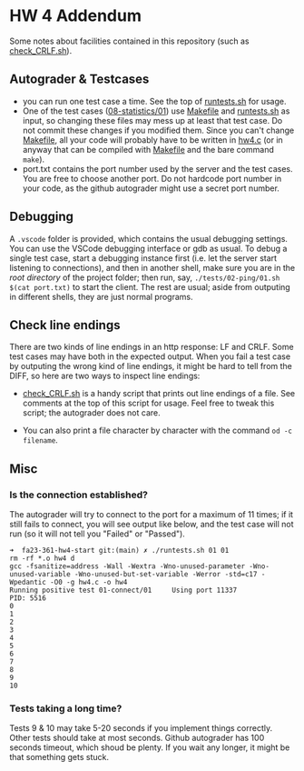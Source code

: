 # HW 4 Addendum

Some notes about facilities contained in this repository (such as [check_CRLF.sh](./check_CRLF.sh)).

## Autograder & Testcases
- you can run one test case a time. See the top of [runtests.sh](./runtests.sh) for usage.
- One of the test cases ([08-statistics/01](tests/08-statistics/01.sh)) use [Makefile](./Makefile) and [runtests.sh](./runtests.sh) as input,
so changing these files may mess up at least that test case. Do not commit these changes if you modified them. Since you can't change [Makefile](./Makefile), all your code will probably have to be written in [hw4.c](./hw4.c) (or in anyway that can be compiled with [Makefile](./Makefile) and the bare command `make`).
- port.txt contains the port number used by the server and the test cases. You are free to choose another port. Do not hardcode port number in your code, as the github autograder might use a secret port number.

## Debugging

A ``.vscode`` folder is provided, which contains the usual debugging settings. You can use the VSCode debugging interface or gdb as usual. To debug a single test case, start a debugging instance first (i.e. let the server start listening to connections), and then in another shell, make sure you are in the *root directory* of the project folder; then run, say, `./tests/02-ping/01.sh $(cat port.txt)` to start the client. The rest are usual; aside from outputing in different shells, they are just normal programs.

## Check line endings
There are two kinds of line endings in an http response: LF and CRLF. Some test cases may have both in the expected output. When you fail a test case by outputing the wrong kind of line endings, it might be hard to tell from the DIFF, so here are two ways to inspect line endings:

- [check_CRLF.sh](./check_CRLF.sh) is a handy script that prints out line endings of a file.
See comments at the top of this script for usage.
Feel free to tweak this script; the autograder does not care.

- You can also print a file character by character with the command
`od -c filename`.


## Misc

### Is the connection established?

The autograder will try to connect to the port for a maximum of 11 times; if it still fails to connect, you will see output like below, and the test case will not run (so it will not tell you "Failed" or "Passed").

```
➜  fa23-361-hw4-start git:(main) ✗ ./runtests.sh 01 01
rm -rf *.o hw4 d
gcc -fsanitize=address -Wall -Wextra -Wno-unused-parameter -Wno-unused-variable -Wno-unused-but-set-variable -Werror -std=c17 -Wpedantic -O0 -g hw4.c -o hw4
Running positive test 01-connect/01     Using port 11337
PID: 5516
0
1
2
3
4
5
6
7
8
9
10
```

### Tests taking a long time?

Tests 9 & 10 may take 5-20 seconds if you implement things correctly. Other tests should take at most seconds. Github autograder has 100 seconds timeout, which shoud be plenty. If you wait any longer, it might be that something gets stuck.
